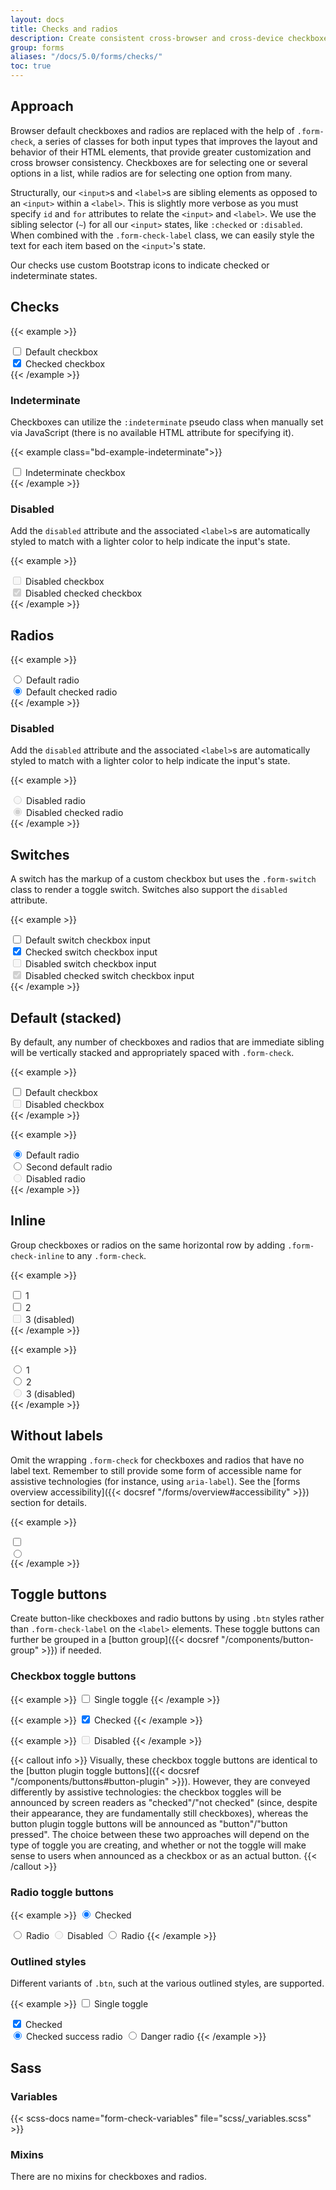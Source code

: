 ```yaml
---
layout: docs
title: Checks and radios
description: Create consistent cross-browser and cross-device checkboxes and radios with our completely rewritten checks component.
group: forms
aliases: "/docs/5.0/forms/checks/"
toc: true
---
```


## Approach

Browser default checkboxes and radios are replaced with the help of `.form-check`, a series of classes for both input types that improves the layout and behavior of their HTML elements, that provide greater customization and cross browser consistency. Checkboxes are for selecting one or several options in a list, while radios are for selecting one option from many.

Structurally, our `<input>`s and `<label>`s are sibling elements as opposed to an `<input>` within a `<label>`. This is slightly more verbose as you must specify `id` and `for` attributes to relate the `<input>` and `<label>`. We use the sibling selector (`~`) for all our `<input>` states, like `:checked` or `:disabled`. When combined with the `.form-check-label` class, we can easily style the text for each item based on the `<input>`'s state.

Our checks use custom Bootstrap icons to indicate checked or indeterminate states.

## Checks

{{< example >}}
<div class="form-check">
  <input class="form-check-input" type="checkbox" value="" id="flexCheckDefault">
  <label class="form-check-label" for="flexCheckDefault">
    Default checkbox
  </label>
</div>
<div class="form-check">
  <input class="form-check-input" type="checkbox" value="" id="flexCheckChecked" checked>
  <label class="form-check-label" for="flexCheckChecked">
    Checked checkbox
  </label>
</div>
{{< /example >}}

### Indeterminate

Checkboxes can utilize the `:indeterminate` pseudo class when manually set via JavaScript (there is no available HTML attribute for specifying it).

{{< example class="bd-example-indeterminate">}}
<div class="form-check">
  <input class="form-check-input" type="checkbox" value="" id="flexCheckIndeterminate">
  <label class="form-check-label" for="flexCheckIndeterminate">
    Indeterminate checkbox
  </label>
</div>
{{< /example >}}

### Disabled

Add the `disabled` attribute and the associated `<label>`s are automatically styled to match with a lighter color to help indicate the input's state.

{{< example >}}
<div class="form-check">
  <input class="form-check-input" type="checkbox" value="" id="flexCheckDisabled" disabled>
  <label class="form-check-label" for="flexCheckDisabled">
    Disabled checkbox
  </label>
</div>
<div class="form-check">
  <input class="form-check-input" type="checkbox" value="" id="flexCheckCheckedDisabled" checked disabled>
  <label class="form-check-label" for="flexCheckCheckedDisabled">
    Disabled checked checkbox
  </label>
</div>
{{< /example >}}

## Radios

{{< example >}}
<div class="form-check">
  <input class="form-check-input" type="radio" name="flexRadioDefault" id="flexRadioDefault1">
  <label class="form-check-label" for="flexRadioDefault1">
    Default radio
  </label>
</div>
<div class="form-check">
  <input class="form-check-input" type="radio" name="flexRadioDefault" id="flexRadioDefault2" checked>
  <label class="form-check-label" for="flexRadioDefault2">
    Default checked radio
  </label>
</div>
{{< /example >}}

### Disabled

Add the `disabled` attribute and the associated `<label>`s are automatically styled to match with a lighter color to help indicate the input's state.

{{< example >}}
<div class="form-check">
  <input class="form-check-input" type="radio" name="flexRadioDisabled" id="flexRadioDisabled" disabled>
  <label class="form-check-label" for="flexRadioDisabled">
    Disabled radio
  </label>
</div>
<div class="form-check">
  <input class="form-check-input" type="radio" name="flexRadioDisabled" id="flexRadioCheckedDisabled" checked disabled>
  <label class="form-check-label" for="flexRadioCheckedDisabled">
    Disabled checked radio
  </label>
</div>
{{< /example >}}

## Switches

A switch has the markup of a custom checkbox but uses the `.form-switch` class to render a toggle switch. Switches also support the `disabled` attribute.

{{< example >}}
<div class="form-check form-switch">
  <input class="form-check-input" type="checkbox" id="flexSwitchCheckDefault">
  <label class="form-check-label" for="flexSwitchCheckDefault">Default switch checkbox input</label>
</div>
<div class="form-check form-switch">
  <input class="form-check-input" type="checkbox" id="flexSwitchCheckChecked" checked>
  <label class="form-check-label" for="flexSwitchCheckChecked">Checked switch checkbox input</label>
</div>
<div class="form-check form-switch">
  <input class="form-check-input" type="checkbox" id="flexSwitchCheckDisabled" disabled>
  <label class="form-check-label" for="flexSwitchCheckDisabled">Disabled switch checkbox input</label>
</div>
<div class="form-check form-switch">
  <input class="form-check-input" type="checkbox" id="flexSwitchCheckCheckedDisabled" checked disabled>
  <label class="form-check-label" for="flexSwitchCheckCheckedDisabled">Disabled checked switch checkbox input</label>
</div>
{{< /example >}}

## Default (stacked)

By default, any number of checkboxes and radios that are immediate sibling will be vertically stacked and appropriately spaced with `.form-check`.

{{< example >}}
<div class="form-check">
  <input class="form-check-input" type="checkbox" value="" id="defaultCheck1">
  <label class="form-check-label" for="defaultCheck1">
    Default checkbox
  </label>
</div>
<div class="form-check">
  <input class="form-check-input" type="checkbox" value="" id="defaultCheck2" disabled>
  <label class="form-check-label" for="defaultCheck2">
    Disabled checkbox
  </label>
</div>
{{< /example >}}

{{< example >}}
<div class="form-check">
  <input class="form-check-input" type="radio" name="exampleRadios" id="exampleRadios1" value="option1" checked>
  <label class="form-check-label" for="exampleRadios1">
    Default radio
  </label>
</div>
<div class="form-check">
  <input class="form-check-input" type="radio" name="exampleRadios" id="exampleRadios2" value="option2">
  <label class="form-check-label" for="exampleRadios2">
    Second default radio
  </label>
</div>
<div class="form-check">
  <input class="form-check-input" type="radio" name="exampleRadios" id="exampleRadios3" value="option3" disabled>
  <label class="form-check-label" for="exampleRadios3">
    Disabled radio
  </label>
</div>
{{< /example >}}

## Inline

Group checkboxes or radios on the same horizontal row by adding `.form-check-inline` to any `.form-check`.

{{< example >}}
<div class="form-check form-check-inline">
  <input class="form-check-input" type="checkbox" id="inlineCheckbox1" value="option1">
  <label class="form-check-label" for="inlineCheckbox1">1</label>
</div>
<div class="form-check form-check-inline">
  <input class="form-check-input" type="checkbox" id="inlineCheckbox2" value="option2">
  <label class="form-check-label" for="inlineCheckbox2">2</label>
</div>
<div class="form-check form-check-inline">
  <input class="form-check-input" type="checkbox" id="inlineCheckbox3" value="option3" disabled>
  <label class="form-check-label" for="inlineCheckbox3">3 (disabled)</label>
</div>
{{< /example >}}

{{< example >}}
<div class="form-check form-check-inline">
  <input class="form-check-input" type="radio" name="inlineRadioOptions" id="inlineRadio1" value="option1">
  <label class="form-check-label" for="inlineRadio1">1</label>
</div>
<div class="form-check form-check-inline">
  <input class="form-check-input" type="radio" name="inlineRadioOptions" id="inlineRadio2" value="option2">
  <label class="form-check-label" for="inlineRadio2">2</label>
</div>
<div class="form-check form-check-inline">
  <input class="form-check-input" type="radio" name="inlineRadioOptions" id="inlineRadio3" value="option3" disabled>
  <label class="form-check-label" for="inlineRadio3">3 (disabled)</label>
</div>
{{< /example >}}

## Without labels

Omit the wrapping `.form-check` for checkboxes and radios that have no label text. Remember to still provide some form of accessible name for assistive technologies (for instance, using `aria-label`). See the [forms overview accessibility]({{< docsref "/forms/overview#accessibility" >}}) section for details.

{{< example >}}
<div>
  <input class="form-check-input" type="checkbox" id="checkboxNoLabel" value="" aria-label="...">
</div>

<div>
  <input class="form-check-input" type="radio" name="radioNoLabel" id="radioNoLabel1" value="" aria-label="...">
</div>
{{< /example >}}

## Toggle buttons

Create button-like checkboxes and radio buttons by using `.btn` styles rather than `.form-check-label` on the `<label>` elements. These toggle buttons can further be grouped in a [button group]({{< docsref "/components/button-group" >}}) if needed.

### Checkbox toggle buttons

{{< example >}}
<input type="checkbox" class="btn-check" id="btn-check" autocomplete="off">
<label class="btn btn-primary" for="btn-check">Single toggle</label>
{{< /example >}}

{{< example >}}
<input type="checkbox" class="btn-check" id="btn-check-2" checked autocomplete="off">
<label class="btn btn-primary" for="btn-check-2">Checked</label>
{{< /example >}}

{{< example >}}
<input type="checkbox" class="btn-check" id="btn-check-3" autocomplete="off" disabled>
<label class="btn btn-primary" for="btn-check-3">Disabled</label>
{{< /example >}}

{{< callout info >}}
Visually, these checkbox toggle buttons are identical to the [button plugin toggle buttons]({{< docsref "/components/buttons#button-plugin" >}}). However, they are conveyed differently by assistive technologies: the checkbox toggles will be announced by screen readers as "checked"/"not checked" (since, despite their appearance, they are fundamentally still checkboxes), whereas the button plugin toggle buttons will be announced as "button"/"button pressed". The choice between these two approaches will depend on the type of toggle you are creating, and whether or not the toggle will make sense to users when announced as a checkbox or as an actual button.
{{< /callout >}}

### Radio toggle buttons

{{< example >}}
<input type="radio" class="btn-check" name="options" id="option1" autocomplete="off" checked>
<label class="btn btn-secondary" for="option1">Checked</label>

<input type="radio" class="btn-check" name="options" id="option2" autocomplete="off">
<label class="btn btn-secondary" for="option2">Radio</label>

<input type="radio" class="btn-check" name="options" id="option3" autocomplete="off" disabled>
<label class="btn btn-secondary" for="option3">Disabled</label>

<input type="radio" class="btn-check" name="options" id="option4" autocomplete="off">
<label class="btn btn-secondary" for="option4">Radio</label>
{{< /example >}}

### Outlined styles

Different variants of `.btn`, such at the various outlined styles, are supported.

{{< example >}}
<input type="checkbox" class="btn-check" id="btn-check-outlined" autocomplete="off">
<label class="btn btn-outline-primary" for="btn-check-outlined">Single toggle</label><br>

<input type="checkbox" class="btn-check" id="btn-check-2-outlined" checked autocomplete="off">
<label class="btn btn-outline-secondary" for="btn-check-2-outlined">Checked</label><br>

<input type="radio" class="btn-check" name="options-outlined" id="success-outlined" autocomplete="off" checked>
<label class="btn btn-outline-success" for="success-outlined">Checked success radio</label>

<input type="radio" class="btn-check" name="options-outlined" id="danger-outlined" autocomplete="off">
<label class="btn btn-outline-danger" for="danger-outlined">Danger radio</label>
{{< /example >}}

## Sass

### Variables

{{< scss-docs name="form-check-variables" file="scss/_variables.scss" >}}

### Mixins

There are no mixins for checkboxes and radios.
